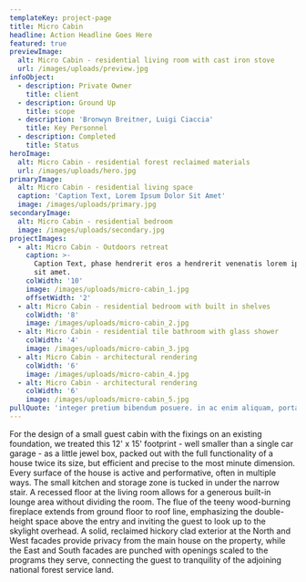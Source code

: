 ```yaml
---
templateKey: project-page
title: Micro Cabin
headline: Action Headline Goes Here
featured: true
previewImage:
  alt: Micro Cabin - residential living room with cast iron stove
  url: /images/uploads/preview.jpg
infoObject:
  - description: Private Owner
    title: client
  - description: Ground Up
    title: scope
  - description: 'Bronwyn Breitner, Luigi Ciaccia'
    title: Key Personnel
  - description: Completed
    title: Status
heroImage:
  alt: Micro Cabin - residential forest reclaimed materials
  url: /images/uploads/hero.jpg
primaryImage:
  alt: Micro Cabin - residential living space
  caption: 'Caption Text, Lorem Ipsum Dolor Sit Amet'
  image: /images/uploads/primary.jpg
secondaryImage:
  alt: Micro Cabin - residential bedroom
  image: /images/uploads/secondary.jpg
projectImages:
  - alt: Micro Cabin - Outdoors retreat
    caption: >-
      Caption Text, phase hendrerit eros a hendrerit venenatis lorem ipsum dolor
      sit amet.
    colWidth: '10'
    image: /images/uploads/micro-cabin_1.jpg
    offsetWidth: '2'
  - alt: Micro Cabin - residential bedroom with built in shelves
    colWidth: '8'
    image: /images/uploads/micro-cabin_2.jpg
  - alt: Micro Cabin - residential tile bathroom with glass shower
    colWidth: '4'
    image: /images/uploads/micro-cabin_3.jpg
  - alt: Micro Cabin - architectural rendering
    colWidth: '6'
    image: /images/uploads/micro-cabin_4.jpg
  - alt: Micro Cabin - architectural rendering
    colWidth: '6'
    image: /images/uploads/micro-cabin_5.jpg
pullQuote: 'integer pretium bibendum posuere. in ac enim aliquam, porta est quis, maximus'
---
```

For the design of a small guest cabin with the fixings on an existing foundation, we treated this 12' x 15' footprint - well smaller than a single car garage - as a little jewel box, packed out with the full functionality of a house twice its size, but efficient and precise to the most minute dimension. Every surface of the house is active and performative, often in multiple ways. The small kitchen and storage zone is tucked in under the narrow stair. A recessed floor at the living room allows for a generous built-in lounge area without dividing the room. The flue of the teeny wood-burning fireplace extends from ground floor to roof line, emphasizing the double-height space above the entry and inviting the guest to look up to the skylight overhead. A solid, reclaimed hickory clad exterior at the North and West facades provide privacy from the main house on the property, while the East and South facades are punched with openings scaled to the programs they serve, connecting the guest to tranquility of the adjoining national forest service land.

